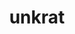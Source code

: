 ---
title: unkrat
parent: Words
last_modified_date: 2021-10-19

see_also:
  - "akrat"
  - "unk"
transcriptions:
  - ˈʌŋkræt
translations:
  - "inaccurate; incorrect; wrong"
  - "false"
  - "fake"
  - "no"
etymology:
  From Billzonian `uncrat`, from `un-` and Billzonian [akrat](akrat)
examples:
  - bzo: "Thy opinion **unkrat** [beas](bea)."
    eng: "Your opinion is **incorrect**."
---